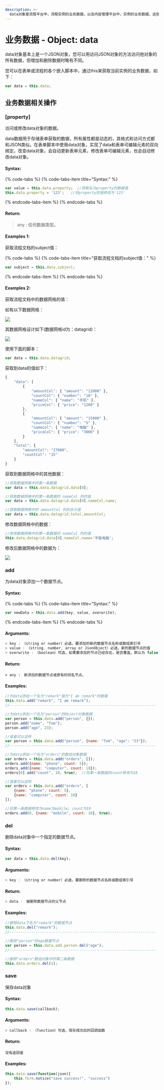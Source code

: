 ```yaml
---
description: >-
  data对象是流程平台中，流程实例的业务数据，以及内容管理平台中，实例的业务数据，这些数据一般情况下是通过您创建的表单收集而来的，也可以通过脚本创建和增删改查。
---
```


# 业务数据 - Object: data

data对象基本上是一个JSON对象，您可以用访问JSON对象的方法访问他对象的所有数据，但增加和删除数据时略有不同。

您可以在表单或流程的各个嵌入脚本中，通过this来获取当前实例的业务数据，如下：

```javascript
var data = this.data;
```

## 业务数据相关操作

### \[property\]

访问或修改data对象的数据。 

data数据用于存储表单获取的数据，所有属性都是动态的，其格式和访问方式都和JSON类似。在表单脚本中使用data对象，实现了data和表单可编辑元素的双向绑定。改变data对象，会自动更新表单元素，修改表单可编辑元素，也会自动修改data对象。

#### Syntax:

{% code-tabs %}
{% code-tabs-item title="Syntax:" %}
```javascript
var value = this.data.property;  //获取名为property的数据值
this.data.property = '123';   //将property的值修改为'123'
```
{% endcode-tabs-item %}
{% endcode-tabs %}

#### Return:

> any : 任何数据类型。

#### Examples 1:

获取流程文档的subject值：

{% code-tabs %}
{% code-tabs-item title="获取流程文档的subject值：" %}
```javascript
var subject = this.data.subject; 
```
{% endcode-tabs-item %}
{% endcode-tabs %}

#### Examples 2:

获取流程文档中的数据网格的值：

如有以下数据网格：

![](http://www.o2oa.net:20020/x_portal_assemble_surface/jaxrs/file/f39a1d05-31c9-44a8-ac87-616372ba7cd5/portal/dcd8e168-2da0-4496-83ee-137dc976c7f6/content)

其数据网格设计如下\(数据网格id为：datagrid\)：

![](http://www.o2oa.net:20020/x_portal_assemble_surface/jaxrs/file/91e0517b-90f5-4bf9-a87b-c3852c8bc747/portal/dcd8e168-2da0-4496-83ee-137dc976c7f6/content)

使用下面的脚本：

```javascript
var data = this.data.datagrid; 
```

获取到data的值如下：

```javascript
{
    "data": [
        {
            "amountCol": { "amount": "12000" },
            "countCol": { "number": "10" },
            "nameCol": { "name": "手机" },
            "priceCol": { "price": "1200" }
        },
        {
            "amountCol": { "amount": "15000" },
            "countCol": { "number": "5" },
            "nameCol": { "name": "电脑" },
            "priceCol": { "price": "3000" }
        }
    ],
    "total": {
        "amountCol": "27000",
        "countCol": "15"
    }
}
```

获取到数据网格中的其他数据：

```javascript
//获取数据网格中的第一条数据
var data = this.data.datagrid.data[0];

//获取数据网格中的第一条数据的 nameCol 列的值
var data = this.data.datagrid.data[0].nameCol.name;

//获取数据网格中的 amountCol 列的总计值
var data = this.data.datagrid.total.amountCol; 
```

修改数据网格中的数据：

```javascript
//修改数据网格中的第一条数据的 nameCol 列的值
this.data.datagrid.data[0].nameCol.name='平板电脑'; 
```

修改后数据网格中的数据为：

![](http://www.o2oa.net:20020/x_portal_assemble_surface/jaxrs/file/65a2c334-85cf-4304-8c2f-bf858109640f/portal/dcd8e168-2da0-4496-83ee-137dc976c7f6/content)

### add

为data对象添加一个数据节点。

#### Syntax:

{% code-tabs %}
{% code-tabs-item title="Syntax:" %}
```javascript
var newData = this.data.add(key, value, overwrite);
```
{% endcode-tabs-item %}
{% endcode-tabs %}

#### Arguments:

```javascript
> key :　（string or number）必选，要添加的新的数据节点名称或数组索引号
> value :　（string, number, array or JsonObject）必选，新的数据节点的值
> overwrite :　（boolean）可选，如果要添加的节点已经存在，是否覆盖。默认为 false
```

#### Return:

```text
> any :　新添加的数据节点或原有的同名节点。
```

#### Examples:

```javascript
//为data添加一个名为"remark"值为"I am remark"的数据
this.data.add("remark", "I am remark");
//-------------------------------------------------------------------

//为data添加一个名为"person"的Object对象数据
var person = this.data.add("person", {});
person.add("name", "Tom");
person.add("age", 23);

//或者可以这样
var person = this.data.add("person", {name: "Tom", "age": "23"});
//-------------------------------------------------------------------

//为data添加一个名为"orders"的数组对象数据
var orders = this.data.add("orders", []);
orders.add({name: "phone", count: 5});
orders.add({name: "computer", count: 10});
orders[0].add("count", 10, true);  //将第一条数据的count修改为10

//或者可以这样
var orders = this.data.add("orders", [
    {name: "phone", count: 5},
    {name: "computer", count: 10}
]);

//将第一条数据修改为name为mobile; count为10
orders.add(0, {name: "mobile", count: 10}, true);
```

### del

删除data对象中一个指定的数据节点。

#### Syntax:

```javascript
var data = this.data.del(key);
```

#### Arguments:

```javascript
> key :　（string or number）必选，要删除的数据节点名称或数组索引号
```

#### Return:

```javascript
> data :　被删除数据节点的父节点
```

#### Examples:

```javascript
//删除data下名为"remark"的数据节点
this.data.del("remark");
//-------------------------------------------------------------------

//删除"person"的age数据节点
var person = this.data.add.person.del("age");
//-------------------------------------------------------------------

//删除"orders"数组对象中的第二条数据
this.data.orders.del(1);
```

### save

保存data对象

#### Syntax:

```javascript
this.data.save(callback);
```

#### Arguments:

```javascript
> callback :　（function）可选，保存成功后的回调函数
```

#### Return:

```text
没有返回值
```

#### Examples:

```javascript
this.data.save(function(json){
    this.form.notice("save success!", "success")
});
```







































